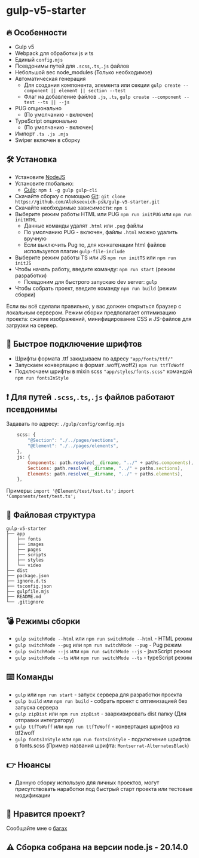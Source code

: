 # gulp-v5-starter

## :fire: Особенности

-   Gulp v5
-   Webpack для обработки js и ts
-   Единый `config.mjs`
-   Псевдонимы путей для `.scss`,`.ts`,`.js` файлов
-   Небольшой вес node_modules (Только необходимое)
-   Автоматическая генерация
    -   Для создания компонента, элемента или секции `gulp create --component || element || section --test`
    -   Флаг на добавление файлов `.js`, `.ts`, `gulp create --component --test --ts || --js`
-   PUG опционально
    -   (По умолчанию - включен)
-   TypeScript опционально
    -   (По умолчанию - включен)
-   Импорт `.ts .js .mjs`
-   Swiper включен в сборку

## :hammer_and_wrench: Установка

-   Установите [NodeJS](https://nodejs.org/en/)
-   Установите глобально:
    -   [Gulp](https://gulpjs.com/): `npm i -g gulp gulp-cli`
-   Скачайте сборку с помощью [Git](https://git-scm.com/downloads): `git clone https://github.com/Alekseevich-psk/gulp-v5-starter.git`
-   Скачайте необходимые зависимости: `npm i`
-   Выберите режим работы HTML или PUG `npm run initPUG` или `npm run initHTML`
    -   Данные команды удалят `.html` или `.pug` файлы
    -   По умолчанию PUG - включен, файлы `.html` можно удалить вручную
    -   Если выключить Pug то, для конкатенации html файлов используется плагин `gulp-file-include`
-   Выберите режим работы TS или JS `npm run initTS` или `npm run initJS`
-   Чтобы начать работу, введите команду: `npm run start` (режим разработки)
    -   Псевдоним для быстрого запускаю dev server: `gulp`
-   Чтобы собрать проект, введите команду `npm run build` (режим сборки)

Если вы всё сделали правильно, у вас должен открыться браузер с локальным сервером.
Режим сборки предполагает оптимизацию проекта: сжатие изображений, минифицирование CSS и JS-файлов для загрузки на сервер.

## 🚩 Быстрое подключение шрифтов

-   Шрифты формата .ttf закидываем по адресу `"app/fonts/ttf/"`
-   Запускаем конвертацию в формат .woff(.woff2) `npm run ttfToWoff`
-   Подключаем шрифты в mixin scss `"app/styles/fonts.scss"` командой `npm run fontsInStyle`

## ❗️ Для путей `.scss`,`.ts`,`.js` файлов работают псевдонимы

Задавать по адресу: ```./gulp/config/config.mjs```

```js
    scss: {
        "@Section": "./../pages/sections",
        "@Element": "./../pages/elements",
    },
    js: {
        Components: path.resolve(__dirname, "../" + paths.components),
        Sections: path.resolve(__dirname, "../" + paths.sections),
        Elements: path.resolve(__dirname, "../" + paths.elements),
    },
```
Примеры:
```import '@Element/test/test.ts';```
```import 'Components/test/test.ts';```

## :open_file_folder: Файловая структура

```
gulp-v5-starter
├── app
│   ├── fonts
│   ├── images
│   ├── pages
│   ├── scripts
│   ├── styles
│   └── video
├── dist
├── package.json
├── ignore.d.ts
├── tsconfig.json
├── gulpfile.mjs
├── README.md
└── .gitignore
```

## 💣 Режимы сборки

-   `gulp switchMode --html` или `npm run switchMode --html` - HTML режим
-   `gulp switchMode --pug` или `npm run switchMode --pug` - Pug режим
-   `gulp switchMode --js` или `npm run switchMode --js` - javaScript режим
-   `gulp switchMode --ts` или `npm run switchMode --ts` - typeScript режим

## :keyboard: Команды

-   `gulp` или `npm run start` - запуск сервера для разработки проекта
-   `gulp build` или `npm run build` - собрать проект с оптимизацией без запуска сервера
-   `gulp zipDist` или `npm run zipDist` - заархивировать dist папку (Для отправки интегратору)
-   `gulp ttfToWoff` или `npm run ttfToWoff` - конвертация шрифтов из ttf2woff
-   `gulp fontsInStyle` или `npm run fontsInStyle` - подключение шрифтов в fonts.scss (Пример названия шрифта: `Montserrat-AlternatesBlack`)

## :point_right: Нюансы

-   Данную сборку использую для личных проектов, могут присутствовать наработки под быстрый старт проекта или тестовые модификации

## :yellow_heart: Нравится проект?

Сообщайте мне о [багах](https://github.com/Alekseevich-psk/gulp-v5-starter/issues)

## ⚠️ Сборка собрана на версии node.js - 20.14.0
